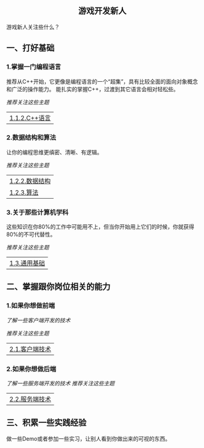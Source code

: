<h2 align="center">游戏开发新人</h2>
<p>
游戏新人关注些什么？
</p>

## 一、打好基础
### 1.掌握一门编程语言
推荐从C++开始，它更像是编程语言的一个“超集”，具有比较全面的面向对象概念和广泛的操作能力。
能扎实的掌握C++，过渡到其它语言会相对轻松些。

*推荐关注这些主题* 
<table>
    <tr>
        <td>
            <a href="../1.1.2.C++语言.md">1.1.2.C++语言</a>
        </td>
    </tr>
</table>


### 2.数据结构和算法
让你的编程思维更缜密、清晰、有逻辑。

*推荐关注这些主题* 
<table>
    <tr>
        <td>
            <a href="../../1.2.2.数据结构.md">1.2.2.数据结构</a>
        </td>
    </tr>
    <tr>
        <td>
            <a href="../1.2.3.算法.md">1.2.3.算法</a>
        </td>
    </tr>
</table>

### 3.关于那些计算机学科
这些知识在你80%的工作中可能用不上，但当你开始用上它们的时候，你就获得80%的不可代替性。

*推荐关注这些主题* 
<table>
    <tr>
        <td>
            <a href="../1.3.通用基础.md">1.3.通用基础</a>
        </td>
    </tr>
</table>

## 二、掌握跟你岗位相关的能力
### 1.如果你想做前端
*了解一些客户端开发的技术*

*推荐关注这些主题* 
<table>
    <tr>
        <td>
            <a href="2.1.客户端技术.md">2.1.客户端技术</a>
        </td>
    </tr>
</table>

### 2.如果你想做后端
*了解一些服务端开发的技术*
*推荐关注这些主题* 
<table>
    <tr>
        <td>
            <a href="../2.2.服务端技术.md">2.2.服务端技术</a>
        </td>
    </tr>
</table>


## 三、积累一些实践经验
做一些Demo或者参加一些实习，让别人看到你做出来的可视的东西。